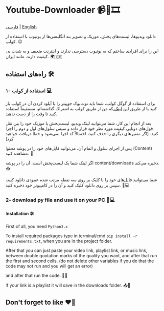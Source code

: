 # Youtube-Downloader 📹🎵🎞️

[فارسی](https://github.com/M-Mashreghi/youtube-downloader/blob/main/README_Persian.md) | [English](https://github.com/M-Mashreghi/youtube-downloader/blob/main/README.md)


دانلود ویدیوها، لیست‌های پخش، موزیک و تصویر بند انگلیسی‌ها از یوتیوب با استفاده از کولب. 😉

این را برای افرادی ساختم که به یوتیوب دسترسی ندارند و اینترنت ضعیف و به شدت بی کیفیت دارند، مانند ایران. 🌍🇮🇷


## راه‌های استفاده 🛠️

### ۱- استفاده از کولب  💻
برای استفاده از گوگل کولب، شما باید نوت‌بوک جوپیتر را با آپلود کردن آن در کولب باز کنید یا از طریق این <a href="https://colab.research.google.com/drive/1dconIRkgfD5byt2d_hXEqvbl7dghCmqZ?usp=sharing">
لینک
</a> که من از طریق کولب به اشتراک گذاشته‌ام، مستقیماً استفاده کنید تا وقت را از دست ندهید.

بعد از انجام این کار، شما می‌توانید لینک ویدیو، لیست‌پخش یا موزیک خود را بین نقل قول‌های دوتایی کیفیت مورد نظر خود قرار داده و سپس سلول‌های اول و دوم را اجرا کنید. (اگر متغیرهای دیگری را حذف کنید، احتمالاً کد اجرا نمی‌شود و خطا دریافت خواهید کرد)

پس از اجرای سلول و اتمام آن، می‌توانید فایل‌های خود را در پوشه محتوا (Content) مشاهده کنید. 📂

اگر لینک شما یک لیست‌پخش است، آن را در پوشه content/downloads ذخیره می‌کند. 📥

شما می‌توانید فایل‌های خود را با کلیک بر روی سه نقطه مرتب شده عمودی دانلود کنید، سپس بر روی دانلود کلیک کنید و آن را در کامپیوتر خود ذخیره کنید. 💾💻

### 2- download py file and use it on your PC 💽💻


#### Installation 🛠️

First of all, you need ```Python3.x```

To install required packages type in terminal/cmd ```pip install -r requirements.txt```, when you are in the project folder.

After that you can just paste your video link, playlist link, or music link,  between double quotation marks of the quality you want, and after that run the first and second cells. (do not delete other variables if you do that the code may not run and you will get an error) 

and after that run the code. 🏃‍♂️

If your link is a playlist it will save in the downloads folder. 📥📂

## Don't forget to like ❤️🌟
